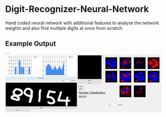 # Digit-Recognizer-Neural-Network
Hand coded neural network with additional features to analyse the network weights and also find multiple digits at once from scratch.


## Example Output
![Example](/readmeImages/snapshot.png)
